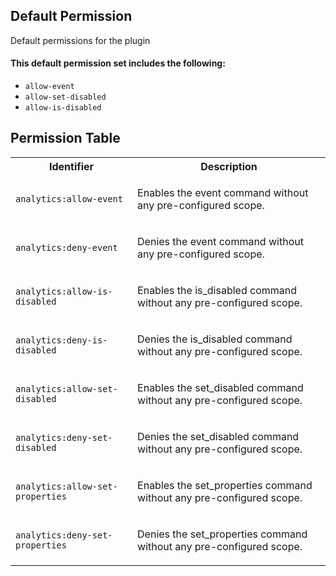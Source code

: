 ## Default Permission

Default permissions for the plugin

#### This default permission set includes the following:

- `allow-event`
- `allow-set-disabled`
- `allow-is-disabled`

## Permission Table

<table>
<tr>
<th>Identifier</th>
<th>Description</th>
</tr>


<tr>
<td>

`analytics:allow-event`

</td>
<td>

Enables the event command without any pre-configured scope.

</td>
</tr>

<tr>
<td>

`analytics:deny-event`

</td>
<td>

Denies the event command without any pre-configured scope.

</td>
</tr>

<tr>
<td>

`analytics:allow-is-disabled`

</td>
<td>

Enables the is_disabled command without any pre-configured scope.

</td>
</tr>

<tr>
<td>

`analytics:deny-is-disabled`

</td>
<td>

Denies the is_disabled command without any pre-configured scope.

</td>
</tr>

<tr>
<td>

`analytics:allow-set-disabled`

</td>
<td>

Enables the set_disabled command without any pre-configured scope.

</td>
</tr>

<tr>
<td>

`analytics:deny-set-disabled`

</td>
<td>

Denies the set_disabled command without any pre-configured scope.

</td>
</tr>

<tr>
<td>

`analytics:allow-set-properties`

</td>
<td>

Enables the set_properties command without any pre-configured scope.

</td>
</tr>

<tr>
<td>

`analytics:deny-set-properties`

</td>
<td>

Denies the set_properties command without any pre-configured scope.

</td>
</tr>
</table>

